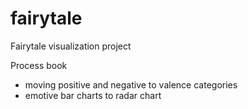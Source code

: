 # fairytale
Fairytale visualization project



Process book
- moving positive and negative to valence categories
- emotive bar charts to radar chart